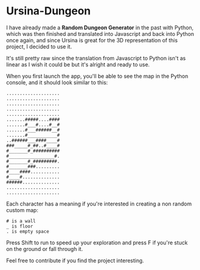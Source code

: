 # Ursina-Dungeon

I have already made a **Random Dungeon Generator** in the past with Python, which was then finished and translated into Javascript and back into Python once again, and since Ursina is great for the 3D representation of this project, I decided to use it.

It's still pretty raw since the translation from Javascript to Python isn't as linear as I wish it could be but it's alright and ready to use.

When you first launch the app, you'll be able to see the map in the Python console, and it should look similar to this:
```
....................
....................
....................
....................
....................
.......#####....####
.......#___#....#__#
.......#___######__#
.......#___________#
..######___####____#
###_____#_##..#____#
#_______#_##########
#_________________#.
#_______#_#########.
#_______###.........
#____####...........
#____#..............
######..............
....................
....................
```

Each character has a meaning if you're interested in creating a non random custom map:
```
# is a wall
_ is floor
. is empty space
```

Press Shift to run to speed up your exploration and press F if you're stuck on the ground or fall through it.

Feel free to contribute if you find the project interesting.
